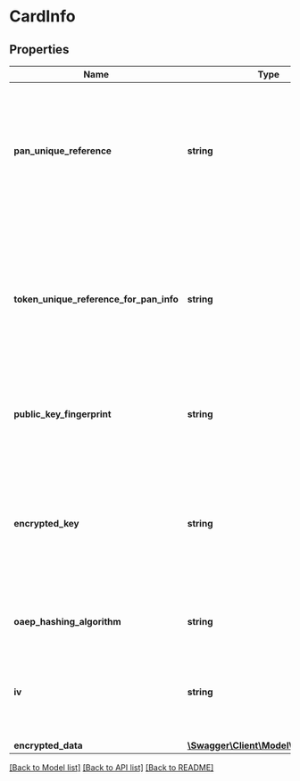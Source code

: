 # CardInfo

## Properties
Name | Type | Description | Notes
------------ | ------------- | ------------- | -------------
**pan_unique_reference** | **string** | __(CONDITIONAL)__ &lt;br&gt;  For repeat digitizations, the unique reference allocated to the Primary Account Number. When supplied, the tokenUniqueReferenceForPanInfo, accountNumber, expiryMonth and expiryYear must be omitted from CardInfoData.   Only allowed if  tokenUniqueReferenceForPanInfo is not present and encrypted data does not contain the account information. &lt;br&gt; __Max Length:64__ | [optional] 
**token_unique_reference_for_pan_info** | **string** | __(CONDITIONAL)__&lt;br&gt;  For repeat digitizations, the unique reference allocated to the token will be used to retrieve the account number and expiration date. When supplied, the panUniqueReference, accountNumber, expiryMonth and expiryYear must be omitted from CardInfoData.    Only allowed if panUniqueReference is not present and encrypted data does not contain the account information. &lt;br&gt; __Max Length:64__ | [optional] 
**public_key_fingerprint** | **string** | The fingerprint of the public key used to encrypt the ephemeral AES key. Required if encryptedData is present.&lt;br&gt;     __Max Length:64__ Hex-encoded data (case-insensitive). | [optional] 
**encrypted_key** | **string** | One-time use AES key encrypted by the MasterCard public key (as identified by &#39;publicKeyFingerprint&#39;) using the OAEP or RSA Encryption Standard PKCS #1 v1.5  (depending on the value of &#39;oaepHashingAlgorithm&#39;. Requirement is for a 128-bit key (with 256-bit key supported as an option). Required if encrypted data is present. &lt;br&gt;   __Max Length:512__ Hex-encoded data (case-insensitive).\&quot; | [optional] 
**oaep_hashing_algorithm** | **string** | Hashing algorithm used with the OAEP scheme. Must be either SHA256 or SHA512.     __Max Length:6__ | [optional] 
**iv** | **string** | It is recommended to supply a random initialization vector when encrypting the data using the one-time use AES key. Must be exactly 16 bytes (32 character hex string) to match the block size. Hex-encoded data (case-insensitive).  &lt;br&gt;__Max Length:32__ | [optional] 
**encrypted_data** | [**\Swagger\Client\Model\CardInfoData**](CardInfoData.md) |  | [optional] 

[[Back to Model list]](../README.md#documentation-for-models) [[Back to API list]](../README.md#documentation-for-api-endpoints) [[Back to README]](../README.md)


